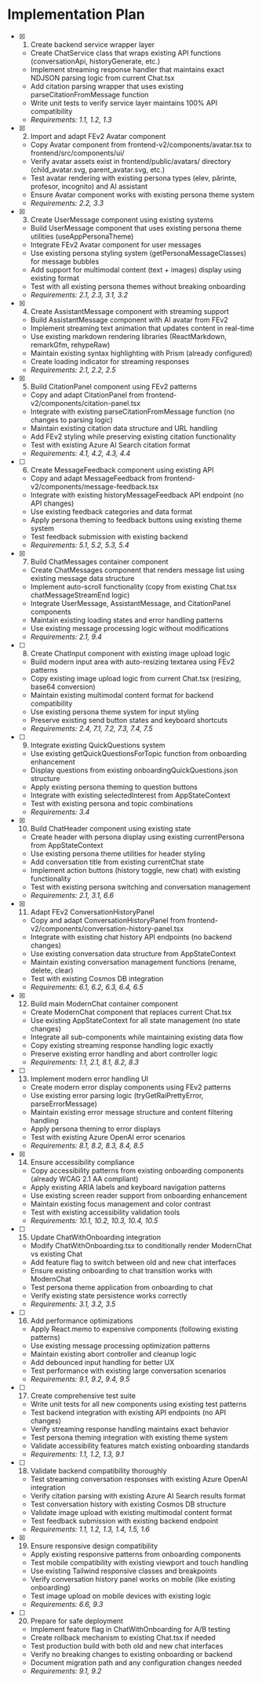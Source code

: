 # Implementation Plan

- [x] 1. Create backend service wrapper layer
  - Create ChatService class that wraps existing API functions (conversationApi, historyGenerate, etc.)
  - Implement streaming response handler that maintains exact NDJSON parsing logic from current Chat.tsx
  - Add citation parsing wrapper that uses existing parseCitationFromMessage function
  - Write unit tests to verify service layer maintains 100% API compatibility
  - _Requirements: 1.1, 1.2, 1.3_

- [x] 2. Import and adapt FEv2 Avatar component
  - Copy Avatar component from frontend-v2/components/avatar.tsx to frontend/src/components/ui/
  - Verify avatar assets exist in frontend/public/avatars/ directory (child_avatar.svg, parent_avatar.svg, etc.)
  - Test avatar rendering with existing persona types (elev, părinte, profesor, incognito) and AI assistant
  - Ensure Avatar component works with existing persona theme system
  - _Requirements: 2.2, 3.3_

- [x] 3. Create UserMessage component using existing systems
  - Build UserMessage component that uses existing persona theme utilities (useAppPersonaTheme)
  - Integrate FEv2 Avatar component for user messages
  - Use existing persona styling system (getPersonaMessageClasses) for message bubbles
  - Add support for multimodal content (text + images) display using existing format
  - Test with all existing persona themes without breaking onboarding
  - _Requirements: 2.1, 2.3, 3.1, 3.2_

- [x] 4. Create AssistantMessage component with streaming support
  - Build AssistantMessage component with AI avatar from FEv2
  - Implement streaming text animation that updates content in real-time
  - Use existing markdown rendering libraries (ReactMarkdown, remarkGfm, rehypeRaw)
  - Maintain existing syntax highlighting with Prism (already configured)
  - Create loading indicator for streaming responses
  - _Requirements: 2.1, 2.2, 2.5_

- [x] 5. Build CitationPanel component using FEv2 patterns
  - Copy and adapt CitationPanel from frontend-v2/components/citation-panel.tsx
  - Integrate with existing parseCitationFromMessage function (no changes to parsing logic)
  - Maintain existing citation data structure and URL handling
  - Add FEv2 styling while preserving existing citation functionality
  - Test with existing Azure AI Search citation format
  - _Requirements: 4.1, 4.2, 4.3, 4.4_

- [ ] 6. Create MessageFeedback component using existing API
  - Copy and adapt MessageFeedback from frontend-v2/components/message-feedback.tsx
  - Integrate with existing historyMessageFeedback API endpoint (no API changes)
  - Use existing feedback categories and data format
  - Apply persona theming to feedback buttons using existing theme system
  - Test feedback submission with existing backend
  - _Requirements: 5.1, 5.2, 5.3, 5.4_

- [x] 7. Build ChatMessages container component
  - Create ChatMessages component that renders message list using existing message data structure
  - Implement auto-scroll functionality (copy from existing Chat.tsx chatMessageStreamEnd logic)
  - Integrate UserMessage, AssistantMessage, and CitationPanel components
  - Maintain existing loading states and error handling patterns
  - Use existing message processing logic without modifications
  - _Requirements: 2.1, 9.4_

- [ ] 8. Create ChatInput component with existing image upload logic
  - Build modern input area with auto-resizing textarea using FEv2 patterns
  - Copy existing image upload logic from current Chat.tsx (resizing, base64 conversion)
  - Maintain existing multimodal content format for backend compatibility
  - Use existing persona theme system for input styling
  - Preserve existing send button states and keyboard shortcuts
  - _Requirements: 2.4, 7.1, 7.2, 7.3, 7.4, 7.5_

- [ ] 9. Integrate existing QuickQuestions system
  - Use existing getQuickQuestionsForTopic function from onboarding enhancement
  - Display questions from existing onboardingQuickQuestions.json structure
  - Apply existing persona theming to question buttons
  - Integrate with existing selectedInterest from AppStateContext
  - Test with existing persona and topic combinations
  - _Requirements: 3.4_

- [x] 10. Build ChatHeader component using existing state
  - Create header with persona display using existing currentPersona from AppStateContext
  - Use existing persona theme utilities for header styling
  - Add conversation title from existing currentChat state
  - Implement action buttons (history toggle, new chat) with existing functionality
  - Test with existing persona switching and conversation management
  - _Requirements: 2.1, 3.1, 6.6_

- [x] 11. Adapt FEv2 ConversationHistoryPanel
  - Copy and adapt ConversationHistoryPanel from frontend-v2/components/conversation-history-panel.tsx
  - Integrate with existing chat history API endpoints (no backend changes)
  - Use existing conversation data structure from AppStateContext
  - Maintain existing conversation management functions (rename, delete, clear)
  - Test with existing Cosmos DB integration
  - _Requirements: 6.1, 6.2, 6.3, 6.4, 6.5_

- [x] 12. Build main ModernChat container component
  - Create ModernChat component that replaces current Chat.tsx
  - Use existing AppStateContext for all state management (no state changes)
  - Integrate all sub-components while maintaining existing data flow
  - Copy existing streaming response handling logic exactly
  - Preserve existing error handling and abort controller logic
  - _Requirements: 1.1, 2.1, 8.1, 8.2, 8.3_

- [ ] 13. Implement modern error handling UI
  - Create modern error display components using FEv2 patterns
  - Use existing error parsing logic (tryGetRaiPrettyError, parseErrorMessage)
  - Maintain existing error message structure and content filtering handling
  - Apply persona theming to error displays
  - Test with existing Azure OpenAI error scenarios
  - _Requirements: 8.1, 8.2, 8.3, 8.4, 8.5_

- [x] 14. Ensure accessibility compliance
  - Copy accessibility patterns from existing onboarding components (already WCAG 2.1 AA compliant)
  - Apply existing ARIA labels and keyboard navigation patterns
  - Use existing screen reader support from onboarding enhancement
  - Maintain existing focus management and color contrast
  - Test with existing accessibility validation tools
  - _Requirements: 10.1, 10.2, 10.3, 10.4, 10.5_

- [ ] 15. Update ChatWithOnboarding integration
  - Modify ChatWithOnboarding.tsx to conditionally render ModernChat vs existing Chat
  - Add feature flag to switch between old and new chat interfaces
  - Ensure existing onboarding to chat transition works with ModernChat
  - Test persona theme application from onboarding to chat
  - Verify existing state persistence works correctly
  - _Requirements: 3.1, 3.2, 3.5_

- [ ] 16. Add performance optimizations
  - Apply React.memo to expensive components (following existing patterns)
  - Use existing message processing optimization patterns
  - Maintain existing abort controller and cleanup logic
  - Add debounced input handling for better UX
  - Test performance with existing large conversation scenarios
  - _Requirements: 9.1, 9.2, 9.4, 9.5_

- [ ] 17. Create comprehensive test suite
  - Write unit tests for all new components using existing test patterns
  - Test backend integration with existing API endpoints (no API changes)
  - Verify streaming response handling maintains exact behavior
  - Test persona theming integration with existing theme system
  - Validate accessibility features match existing onboarding standards
  - _Requirements: 1.1, 1.2, 1.3, 9.1_

- [ ] 18. Validate backend compatibility thoroughly
  - Test streaming conversation responses with existing Azure OpenAI integration
  - Verify citation parsing with existing Azure AI Search results format
  - Test conversation history with existing Cosmos DB structure
  - Validate image upload with existing multimodal content format
  - Test feedback submission with existing backend endpoint
  - _Requirements: 1.1, 1.2, 1.3, 1.4, 1.5, 1.6_

- [x] 19. Ensure responsive design compatibility
  - Apply existing responsive patterns from onboarding components
  - Test mobile compatibility with existing viewport and touch handling
  - Use existing Tailwind responsive classes and breakpoints
  - Verify conversation history panel works on mobile (like existing onboarding)
  - Test image upload on mobile devices with existing logic
  - _Requirements: 6.6, 9.3_

- [ ] 20. Prepare for safe deployment
  - Implement feature flag in ChatWithOnboarding for A/B testing
  - Create rollback mechanism to existing Chat.tsx if needed
  - Test production build with both old and new chat interfaces
  - Verify no breaking changes to existing onboarding or backend
  - Document migration path and any configuration changes needed
  - _Requirements: 9.1, 9.2_
